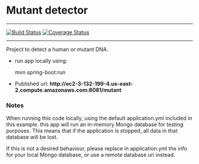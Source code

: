<h1> Mutant detector</h1>
<hr>

[![Build Status](https://travis-ci.com/LeoForconesi/mutant.svg?branch=master)](https://travis-ci.com/LeoForconesi/mutant/builds) [![Coverage Status](https://coveralls.io/repos/github/LeoForconesi/mutant/badge.svg?branch=master)](https://coveralls.io/github/LeoForconesi/mutant?branch=master)

<hr>
<div>
  <p>
    Project to detect a human or mutant DNA.
  </p>
</div>
<div>

<ul>
  <li>run app locally using: <p>mvn spring-boot:run</p></li>
  <li>Published url: <b>http://ec2-3-132-199-4.us-east-2.compute.amazonaws.com:8081/mutant</b></li>
</ul> 
</div>

<h3>Notes</h3>
<p>When running this code locally, using the default application.yml included in this example. this app
will run an in-memory Mongo database for testing purposes. This means that if the application is stopped,
all data in that database will be lost.</p>
<p>If this is not a desired behaviour, please replace in application.yml the info for your local Mongo database,
or use a remote database uri instead.</p>



